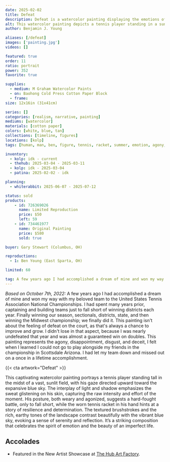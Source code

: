 ```yaml
---
date: 2025-02-02
title: Defeat
description: Defeat is a watercolor painting displaying the emotions of my inability to play in the national tennis championship.
alt: This watercolor painting depicts a tennis player standing in a sunlit field, gazing upward into the bright blue sky with a sense of defeat and disappointment.
author: Benjamin J. Young

aliases: [/defeat]
images: ['painting.jpg']
videos: []

featured: true
order: 11
ratio: portrait
power: 352
favorite: true

supplies:
  - medium: M Graham Watercolor Paints
  - on: Baohong Cold Press Cotton Paper Block
  - frame: 
size: 12x16in (31x41cm)

series: []
categories: [realism, narrative, painting]
mediums: [watercolor]
materials: [cotton paper]
colors: [white, blue, tan]
collections: [timeline, figures]
locations: [kolp]
tags: [human, man, ben, figure, tennis, racket, summer, emotion, agony, failure, warm, outdoors, day]

inventory:
  - kolp: idk - current
  - thehub: 2025-03-04 - 2025-03-11
  - kolp: idk - 2025-03-04
  - patina: 2025-02-02 - idk

planning:
  - whiterabbit: 2025-06-07 - 2025-07-12

status: sold
products:
    - id: 726369026
      name: Limited Reproduction
      price: $50
      left: 59
    - id: 734461977
      name: Original Painting
      price: $580
      sold: true

buyer: Gary Stewart (Columbus, OH)

reproductions:
  - 1: Ben Young (East Sparta, OH)

limited: 60

tag: A few years ago I had accomplished a dream of mine and won my way with my beloved team to the United States Tennis Association National Championships. I had spent many years prior, captaining and building teams just to fall short of winning districts each year. Finally winning our season, sectionals, districts, state, and then winning the Midwest championship; we finally did it. This painting isn't about the feeling of defeat on the court, as that's always a chance to improve and grow. I didn't lose in that aspect, because I was nearly undefeated that year and was almost a guaranteed win on doubles. This painting represents the agony, disappointment, disgust, and deceit, I felt when I learned I could not go to play alongside my friends in the championship in Scottsdale Arizona. I had let my team down and missed out on a once in a lifetime accomplishment.
---
```


_Based on October 7th, 2022:_ A few years ago I had accomplished a dream of mine and won my way with my beloved team to the United States Tennis Association National Championships. I had spent many years prior, captaining and building teams just to fall short of winning districts each year. Finally winning our season, sectionals, districts, state, and then winning the Midwest championship; we finally did it. This painting isn't about the feeling of defeat on the court, as that's always a chance to improve and grow. I didn't lose in that aspect, because I was nearly undefeated that year and was almost a guaranteed win on doubles. This painting represents the agony, disappointment, disgust, and deceit, I felt when I learned I could not go to play alongside my friends in the championship in Scottsdale Arizona. I had let my team down and missed out on a once in a lifetime accomplishment.

<!--more-->

{{< cta artwork="Defeat" >}}

This captivating watercolor painting portrays a tennis player standing tall in the midst of a vast, sunlit field, with his gaze directed upward toward the expansive blue sky. The interplay of light and shadow emphasizes the sweat glistening on his skin, capturing the raw intensity and effort of the moment. His posture, both weary and agonized, suggests a hard-fought battle, only to fall short, while the worn tennis racket in his hand hints at a story of resilience and determination. The textured brushstrokes and the rich, earthy tones of the landscape contrast beautifully with the vibrant blue sky, evoking a sense of serenity and reflection. It’s a striking composition that celebrates the spirit of emotion and the beauty of an imperfect life.

## Accolades ##

* Featured in the New Artist Showcase at [The Hub Art Factory](https://www.thehubcanton.com).
